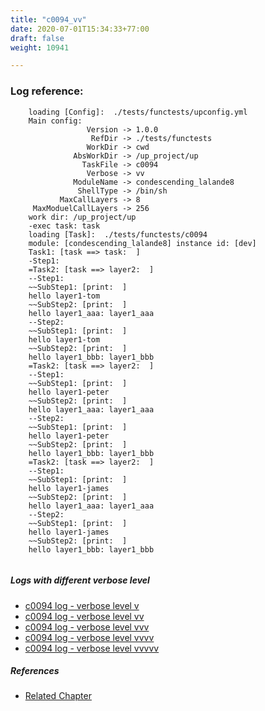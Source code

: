 ```yaml
---
title: "c0094_vv"
date: 2020-07-01T15:34:33+77:00
draft: false
weight: 10941

---
```


### Log reference: <no value>

```
    loading [Config]:  ./tests/functests/upconfig.yml
    Main config:
                 Version -> 1.0.0
                  RefDir -> ./tests/functests
                 WorkDir -> cwd
              AbsWorkDir -> /up_project/up
                TaskFile -> c0094
                 Verbose -> vv
              ModuleName -> condescending_lalande8
               ShellType -> /bin/sh
           MaxCallLayers -> 8
     MaxModuelCallLayers -> 256
    work dir: /up_project/up
    -exec task: task
    loading [Task]:  ./tests/functests/c0094
    module: [condescending_lalande8] instance id: [dev]
    Task1: [task ==> task:  ]
    -Step1:
    =Task2: [task ==> layer2:  ]
    --Step1:
    ~~SubStep1: [print:  ]
    hello layer1-tom
    ~~SubStep2: [print:  ]
    hello layer1_aaa: layer1_aaa
    --Step2:
    ~~SubStep1: [print:  ]
    hello layer1-tom
    ~~SubStep2: [print:  ]
    hello layer1_bbb: layer1_bbb
    =Task2: [task ==> layer2:  ]
    --Step1:
    ~~SubStep1: [print:  ]
    hello layer1-peter
    ~~SubStep2: [print:  ]
    hello layer1_aaa: layer1_aaa
    --Step2:
    ~~SubStep1: [print:  ]
    hello layer1-peter
    ~~SubStep2: [print:  ]
    hello layer1_bbb: layer1_bbb
    =Task2: [task ==> layer2:  ]
    --Step1:
    ~~SubStep1: [print:  ]
    hello layer1-james
    ~~SubStep2: [print:  ]
    hello layer1_aaa: layer1_aaa
    --Step2:
    ~~SubStep1: [print:  ]
    hello layer1-james
    ~~SubStep2: [print:  ]
    hello layer1_bbb: layer1_bbb
    
```

##### Logs with different verbose level
* [c0094 log - verbose level v](../../logs/c0094_v)
* [c0094 log - verbose level vv](../../logs/c0094_vv)
* [c0094 log - verbose level vvv](../../logs/c0094_vvv)
* [c0094 log - verbose level vvvv](../../logs/c0094_vvvv)
* [c0094 log - verbose level vvvvv](../../logs/c0094_vvvvv)

##### References
* [Related Chapter](../../design-patterns/c0094)
